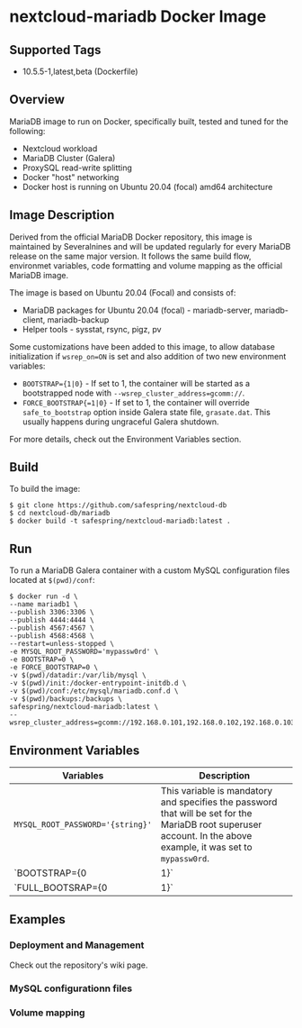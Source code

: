 # nextcloud-mariadb Docker Image

## Supported Tags

* 10.5.5-1,latest,beta (Dockerfile)

## Overview

MariaDB image to run on Docker, specifically built, tested and tuned for the following:

* Nextcloud workload
* MariaDB Cluster (Galera)
* ProxySQL read-write splitting
* Docker "host" networking
* Docker host is running on Ubuntu 20.04 (focal) amd64 architecture

## Image Description

Derived from the official MariaDB Docker repository, this image is maintained by Severalnines and will be updated regularly for every MariaDB release on the same major version. It follows the same build flow, environmet variables, code formatting and volume mapping as the official MariaDB image.

The image is based on Ubuntu 20.04 (Focal) and consists of:

* MariaDB packages for Ubuntu 20.04 (focal) - mariadb-server, mariadb-client, mariadb-backup
* Helper tools - sysstat, rsync, pigz, pv

Some customizations have been added to this image, to allow database initialization if `wsrep_on=ON` is set and also addition of two new environment variables:

* `BOOTSTRAP={1|0}` - If set to 1, the container will be started as a bootstrapped node with `--wsrep_cluster_address=gcomm://`.
* `FORCE_BOOTSTRAP{=1|0}` - If set to 1, the container will override `safe_to_bootstrap` option inside Galera state file, `grasate.dat`. This usually happens during ungraceful Galera shutdown.

For more details, check out the Environment Variables section.


## Build

To build the image:

```
$ git clone https://github.com/safespring/nextcloud-db
$ cd nextcloud-db/mariadb
$ docker build -t safespring/nextcloud-mariadb:latest .
```

## Run

To run a MariaDB Galera container with a custom MySQL configuration files located at `$(pwd)/conf`:

```
$ docker run -d \
--name mariadb1 \
--publish 3306:3306 \
--publish 4444:4444 \
--publish 4567:4567 \
--publish 4568:4568 \
--restart=unless-stopped \
-e MYSQL_ROOT_PASSWORD='mypassw0rd' \
-e BOOTSTRAP=0 \
-e FORCE_BOOTSTRAP=0 \
-v $(pwd)/datadir:/var/lib/mysql \
-v $(pwd)/init:/docker-entrypoint-initdb.d \
-v $(pwd)/conf:/etc/mysql/mariadb.conf.d \
-v $(pwd)/backups:/backups \
safespring/nextcloud-mariadb:latest \
--wsrep_cluster_address=gcomm://192.168.0.101,192.168.0.102,192.168.0.103
```

## Environment Variables

| Variables | Description  |
| --------- | ------------ |
| `MYSQL_ROOT_PASSWORD='{string}'` | This variable is mandatory and specifies the password that will be set for the MariaDB root superuser account. In the above example, it was set to `mypassw0rd`.
| `BOOTSTRAP={0|1}` | If set to 1, the container will be started as a bootstrapped node with `--wsrep_cluster_address=gcomm://`. Default is 0.
| `FULL_BOOTSRAP={0|1}` | If set to 1, the container will override `safe_to_bootstrap` option inside Galera state file, `grasate.dat`. This usually happens during ungraceful Galera shutdown. Default is 0.


## Examples

### Deployment and Management

Check out the repository's wiki page.

### MySQL configurationn files


### Volume mapping


